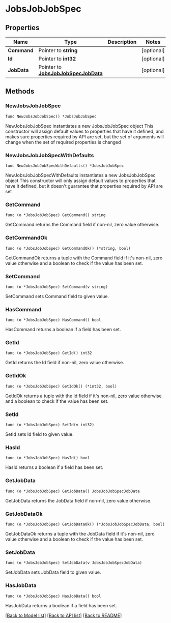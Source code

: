 # JobsJobJobSpec

## Properties

Name | Type | Description | Notes
------------ | ------------- | ------------- | -------------
**Command** | Pointer to **string** |  | [optional] 
**Id** | Pointer to **int32** |  | [optional] 
**JobData** | Pointer to [**JobsJobJobSpecJobData**](JobsJobJobSpecJobData.md) |  | [optional] 

## Methods

### NewJobsJobJobSpec

`func NewJobsJobJobSpec() *JobsJobJobSpec`

NewJobsJobJobSpec instantiates a new JobsJobJobSpec object
This constructor will assign default values to properties that have it defined,
and makes sure properties required by API are set, but the set of arguments
will change when the set of required properties is changed

### NewJobsJobJobSpecWithDefaults

`func NewJobsJobJobSpecWithDefaults() *JobsJobJobSpec`

NewJobsJobJobSpecWithDefaults instantiates a new JobsJobJobSpec object
This constructor will only assign default values to properties that have it defined,
but it doesn't guarantee that properties required by API are set

### GetCommand

`func (o *JobsJobJobSpec) GetCommand() string`

GetCommand returns the Command field if non-nil, zero value otherwise.

### GetCommandOk

`func (o *JobsJobJobSpec) GetCommandOk() (*string, bool)`

GetCommandOk returns a tuple with the Command field if it's non-nil, zero value otherwise
and a boolean to check if the value has been set.

### SetCommand

`func (o *JobsJobJobSpec) SetCommand(v string)`

SetCommand sets Command field to given value.

### HasCommand

`func (o *JobsJobJobSpec) HasCommand() bool`

HasCommand returns a boolean if a field has been set.

### GetId

`func (o *JobsJobJobSpec) GetId() int32`

GetId returns the Id field if non-nil, zero value otherwise.

### GetIdOk

`func (o *JobsJobJobSpec) GetIdOk() (*int32, bool)`

GetIdOk returns a tuple with the Id field if it's non-nil, zero value otherwise
and a boolean to check if the value has been set.

### SetId

`func (o *JobsJobJobSpec) SetId(v int32)`

SetId sets Id field to given value.

### HasId

`func (o *JobsJobJobSpec) HasId() bool`

HasId returns a boolean if a field has been set.

### GetJobData

`func (o *JobsJobJobSpec) GetJobData() JobsJobJobSpecJobData`

GetJobData returns the JobData field if non-nil, zero value otherwise.

### GetJobDataOk

`func (o *JobsJobJobSpec) GetJobDataOk() (*JobsJobJobSpecJobData, bool)`

GetJobDataOk returns a tuple with the JobData field if it's non-nil, zero value otherwise
and a boolean to check if the value has been set.

### SetJobData

`func (o *JobsJobJobSpec) SetJobData(v JobsJobJobSpecJobData)`

SetJobData sets JobData field to given value.

### HasJobData

`func (o *JobsJobJobSpec) HasJobData() bool`

HasJobData returns a boolean if a field has been set.


[[Back to Model list]](../README.md#documentation-for-models) [[Back to API list]](../README.md#documentation-for-api-endpoints) [[Back to README]](../README.md)


